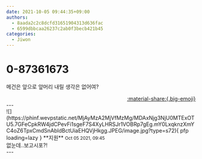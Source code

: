 ```yaml
---
date: 2021-10-05 09:44:35+09:00
authors:
  - 8aada2c2c8dcfd31651904313d636fac
  - 6599dbbcaa26237c2ab0f3becb421b45
categories:
  - Jiwon
---
```


# 0-87361673

<div class="post-container" markdown="1">
<div class="content-container md-sidebar__scrollwrap" markdown="1">

메건은 앞으로 앞머리 내릴 생각은 없어여?

</div>
</div>

<div style="text-align: right;" markdown="1">
<a href="https://weverse.io/fromis9/fanpost/0-87361673" style="text-align: right;">:material-share:{.big-emoji}</a>
</div>
---

<div class="comments-container md-sidebar__scrollwrap" markdown="1">
<div class="comment" markdown="1">
<div class='id-container' markdown="1">
![](https://phinf.wevpstatic.net/MjAyMzA2MjVfMzMg/MDAxNjg3NjU0MTExOTU5.7GFeCpkRW4jdCPevFi1sgeF7S4XyLHRSJr1VOBRp7gEg.mY0LxqknzXmYC4oZ6TpxCmdSnAbldBctUiaEHQVjHkgg.JPEG/image.jpg?type=s72){ pfp loading=lazy }
**<span class="artist">지원</span>** <small>Oct 05 2021, 09:45</small><br>
</div>
<div class='comment-body' markdown="1">
없눈데..보고시포?!
</div>
</div>
</div>
---
